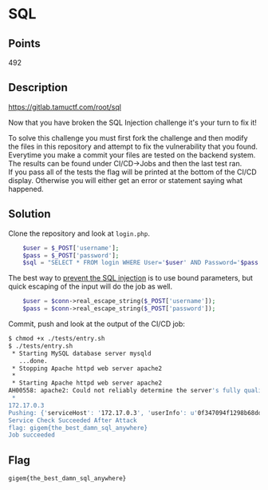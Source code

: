 # SQL

## Points
492

## Description
https://gitlab.tamuctf.com/root/sql

Now that you have broken the SQL Injection challenge it's your turn to fix it!  
  
To solve this challenge you must first fork the challenge and then modify the files in this repository and attempt to fix the vulnerability that you found.  
Everytime you make a commit your files are tested on the backend system. The results can be found under CI/CD->Jobs and then the last test ran.  
If you pass all of the tests the flag will be printed at the bottom of the CI/CD display. Otherwise you will either get an error or statement saying what happened.

## Solution
Clone the repository and look at `login.php`.
```php
    $user = $_POST['username'];
    $pass = $_POST['password'];
    $sql = "SELECT * FROM login WHERE User='$user' AND Password='$pass'";
```
The best way to [prevent the SQL injection](http://bobby-tables.com/php) is to use bound parameters, but quick escaping of the input will do the job as well.
```php
    $user = $conn->real_escape_string($_POST['username']);
    $pass = $conn->real_escape_string($_POST['password']);
```
Commit, push and look at the output of the CI/CD job:
```sh
$ chmod +x ./tests/entry.sh
$ ./tests/entry.sh
 * Starting MySQL database server mysqld
   ...done.
 * Stopping Apache httpd web server apache2
 * 
 * Starting Apache httpd web server apache2
AH00558: apache2: Could not reliably determine the server's fully qualified domain name, using 172.17.0.3. Set the 'ServerName' directive globally to suppress this message
 * 
172.17.0.3
Pushing: {'serviceHost': '172.17.0.3', 'userInfo': u'0f347094f1298b68dd8d3d5a36c6727cf3ebbefea20ad62aa78ad1cb12629607', 'chal': 'SQL'}
Service Check Succeeded After Attack
flag: gigem{the_best_damn_sql_anywhere}
Job succeeded
```

## Flag
`gigem{the_best_damn_sql_anywhere}`